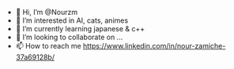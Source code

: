 - 👋 Hi, I’m @Nourzm
- 👀 I’m interested in AI, cats, animes
- 🌱 I’m currently learning japanese & c++
- 💞️ I’m looking to collaborate on ...
- 📫 How to reach me https://www.linkedin.com/in/nour-zamiche-37a69128b/

<!---
Nourzm/Nourzm is a ✨ special ✨ repository because its `README.md` (this file) appears on your GitHub profile.
You can click the Preview link to take a look at your changes.
--->
